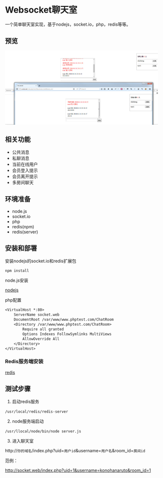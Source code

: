 # Websocket聊天室
一个简单聊天室实现，基于nodejs，socket.io，php，redis等等。

## 预览

![界面预览](screenshots/201801315.jpg "界面截图")

## 相关功能

- 公共消息
- 私聊消息
- 当前在线用户
- 会员登入提示
- 会员离开提示
- 多房间聊天

## 环境准备

- node.js
- socket.io
- php
- redis(npm)
- redis(server)

## 安装和部署

安装nodejs的socket.io和redis扩展包

```
npm install
```

node.js安装

[nodejs](https://nodejs.org/en/download/)

php配置

```
<VirtualHost *:80>
    ServerName socket.web
    DocumentRoot /var/www/www.phptest.com/ChatRoom
    <Directory /var/www/www.phptest.com/ChatRoom>
	    Require all granted
        Options Indexes FollowSymlinks MultiViews
        AllowOverride All
    </Directory>
</VirtualHost>
```

### Redis服务端安装

[redis](https://redis.io/)

## 测试步骤

1. 启动redis服务

`/usr/local/redis/redis-server`

2. node服务端启动

`/usr/llocal/node/bin/node server.js`

3. 进入聊天室

http://`你的域名`/index.php?uid=`用户id`&username=`用户名`&room_id=`房间id`  

范例：  

http://socket.web/index.php?uid=1&username=konohanaruto&room_id=1









